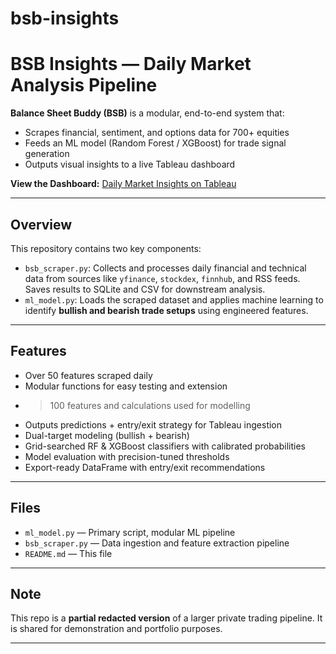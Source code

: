 # bsb-insights

# BSB Insights — Daily Market Analysis Pipeline

**Balance Sheet Buddy (BSB)** is a modular, end-to-end system that:
- Scrapes financial, sentiment, and options data for 700+ equities
- Feeds an ML model (Random Forest / XGBoost) for trade signal generation
- Outputs visual insights to a live Tableau dashboard

**View the Dashboard:** 
[Daily Market Insights on Tableau](https://public.tableau.com/app/profile/tiago.abreu/viz/DailyMarketInsightsPriceActionMomentum/EquityInsightsDashboard?publish=yes)


---

##  Overview

This repository contains two key components:

- `bsb_scraper.py`: Collects and processes daily financial and technical data from sources like `yfinance`, `stockdex`, `finnhub`, and RSS feeds. Saves results to SQLite and CSV for downstream analysis.
- `ml_model.py`: Loads the scraped dataset and applies machine learning to identify **bullish and bearish trade setups** using engineered features.
---

##  Features

- Over 50 features scraped daily
- Modular functions for easy testing and extension
- > 100 features and calculations used for modelling
- Outputs predictions + entry/exit strategy for Tableau ingestion
- Dual-target modeling (bullish + bearish)
- Grid-searched RF & XGBoost classifiers with calibrated probabilities
- Model evaluation with precision-tuned thresholds
- Export-ready DataFrame with entry/exit recommendations

---

## Files

- `ml_model.py` — Primary script, modular ML pipeline
- `bsb_scraper.py` — Data ingestion and feature extraction pipeline
- `README.md` — This file

---

## Note

This repo is a **partial redacted version** of a larger private trading pipeline. It is shared for demonstration and portfolio purposes.

---
